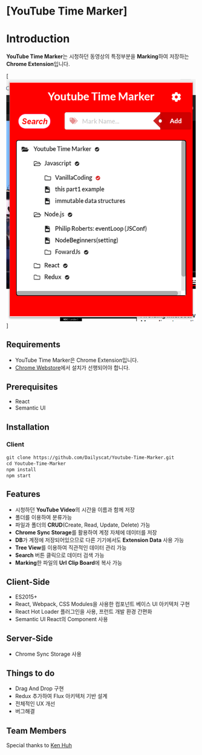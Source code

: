 # [YouTube Time Marker]

# Introduction

**YouTube Time Marker**는 시청하던 동영상의 특정부분을 **Marking**하여 저장하는 **Chrome Extension**입니다. 

[![ScreenShot](youtube_time_marker.png)]

## Requirements

- YouTube Time Marker은 Chrome Extension입니다.
- [Chrome Webstore](https://chrome.google.com/webstore/category/extensions?hl=ko)에서 설치가 선행되어야 합니다.


## Prerequisites

- React
- Semantic UI 

## Installation

### Client
```
git clone https://github.com/Dailyscat/Youtube-Time-Marker.git
cd Youtube-Time-Marker
npm install
npm start
```


## Features
- 시청하던 **YouTube Video**의 시간을 이름과 함께 저장 
- 폴더를 이용하여 분류가능
- 파일과 폴더의 **CRUD**(Create, Read, Update, Delete) 가능
- **Chrome Sync Storage**를 활용하여 계정 자체에 데이터를 저장 
- **DB**가 계정에 저장되어있으므로 다른 기기에서도 **Extension Data** 사용 가능
- **Tree View**를 이용하여 직관적인 데이터 관리 가능
- **Search** 버튼 클릭으로 데이터 검색 가능 
- **Marking**한 파일의 **Url** **Clip Board**에 복사 가능  


## Client-Side

- ES2015+
- React, Webpack, CSS Modules을 사용한 컴포넌트 베이스 UI 아키텍처 구현
- React Hot Loader 플러그인을 사용, 프런트 개발 환경 간편화
- Semantic UI React의 Component 사용

## Server-Side

- Chrome Sync Storage 사용


## Things to do


- Drag And Drop 구현
- Redux 추가하여 Flux 아키텍처 기반 설계
- 전체적인 UX 개선
- 버그해결

## Team Members

Special thanks to [Ken Huh](https://github.com/Ken123777)
